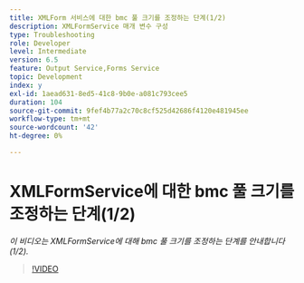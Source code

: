 ```yaml
---
title: XMLForm 서비스에 대한 bmc 풀 크기를 조정하는 단계(1/2)
description: XMLFormService 매개 변수 구성
type: Troubleshooting
role: Developer
level: Intermediate
version: 6.5
feature: Output Service,Forms Service
topic: Development
index: y
exl-id: 1aead631-8ed5-41c8-9b0e-a081c793cee5
duration: 104
source-git-commit: 9fef4b77a2c70c8cf525d42686f4120e481945ee
workflow-type: tm+mt
source-wordcount: '42'
ht-degree: 0%

---
```



# XMLFormService에 대한 bmc 풀 크기를 조정하는 단계(1/2)

*이 비디오는 XMLFormService에 대해 bmc 풀 크기를 조정하는 단계를 안내합니다(1/2).*

>[!VIDEO](https://video.tv.adobe.com/v/335552?quality=12&learn=on)
